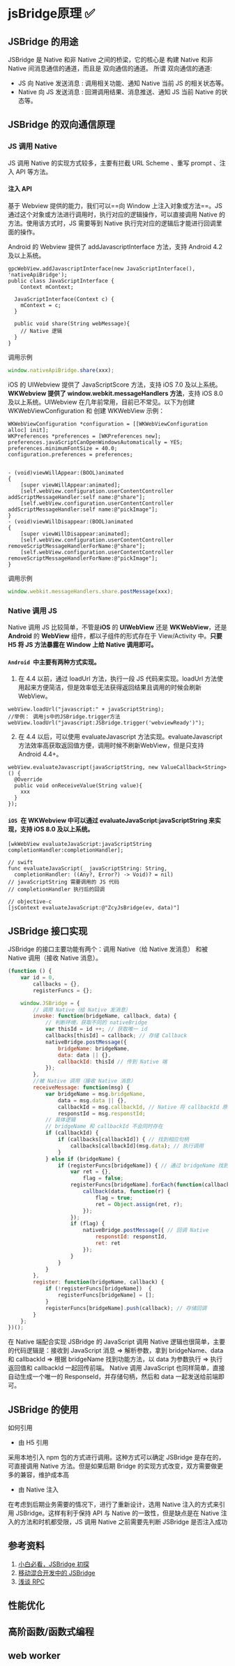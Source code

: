 
# jsBridge原理 ✅
## JSBridge 的用途
JSBridge 是 Native 和非 Native 之间的桥梁，它的核心是 构建 Native 和非 Native 间消息通信的通道，而且是 双向通信的通道。
所谓 双向通信的通道:
- JS 向 Native 发送消息 : 调用相关功能、通知 Native 当前 JS 的相关状态等。
- Native 向 JS 发送消息 : 回溯调用结果、消息推送、通知 JS 当前 Native 的状态等。

## JSBridge 的双向通信原理
### JS 调用 Native
JS 调用 Native 的实现方式较多，主要有拦截 URL Scheme 、重写 prompt 、注入 API 等方法。

#### 注入 API
基于 Webview 提供的能力，我们可以==向 Window 上注入对象或方法==。JS 通过这个对象或方法进行调用时，执行对应的逻辑操作，可以直接调用 Native 的方法。使用该方式时，JS 需要等到 Native 执行完对应的逻辑后才能进行回调里面的操作。

Android 的 Webview 提供了 addJavascriptInterface 方法，支持 Android 4.2 及以上系统。

```
gpcWebView.addJavascriptInterface(new JavaScriptInterface(), 'nativeApiBridge'); 
public class JavaScriptInterface {
	Context mContext;

  JavaScriptInterface(Context c) {
    mContext = c;
  }

  public void share(String webMessage){	    	
    // Native 逻辑
  }
}

```
调用示例
```js
window.nativeApiBridge.share(xxx);
```
iOS 的 UIWebview 提供了 JavaScriptScore 方法，支持 iOS 7.0 及以上系统。**WKWebview 提供了 window.webkit.messageHandlers 方法**，支持 iOS 8.0 及以上系统。UIWebview 在几年前常用，目前已不常见。以下为创建  WKWebViewConfiguration 和 创建 WKWebView 示例：

```
WKWebViewConfiguration *configuration = [[WKWebViewConfiguration alloc] init];
WKPreferences *preferences = [WKPreferences new];
preferences.javaScriptCanOpenWindowsAutomatically = YES;
preferences.minimumFontSize = 40.0;
configuration.preferences = preferences;
    

- (void)viewWillAppear:(BOOL)animated
{
    [super viewWillAppear:animated];
    [self.webView.configuration.userContentController addScriptMessageHandler:self name:@"share"];
  	[self.webView.configuration.userContentController addScriptMessageHandler:self name:@"pickImage"];
}
- (void)viewWillDisappear:(BOOL)animated
{
    [super viewWillDisappear:animated];
    [self.webView.configuration.userContentController 	removeScriptMessageHandlerForName:@"share"];
    [self.webView.configuration.userContentController removeScriptMessageHandlerForName:@"pickImage"];
}

```
调用示例
```js
window.webkit.messageHandlers.share.postMessage(xxx);
```



### Native 调用 JS
Native 调用 JS 比较简单，不管是**iOS** 的 **UIWebView** 还是 **WKWebView**，还是 **Android** 的 **WebView** 组件，都以子组件的形式存在于 View/Activity 中。**只要 H5 将 JS 方法暴露在 Window 上给 Native 调用即可。**

#### `Android `中主要有两种方式实现。
1. 在 4.4 以前，通过 loadUrl 方法，执行一段 JS 代码来实现。loadUrl 方法使用起来方便简洁，但是效率低无法获得返回结果且调用的时候会刷新 WebView。
```
webView.loadUrl("javascript:" + javaScriptString);
//举例： 调用js中的JSBridge.trigger方法
webView.loadUrl("javascript:JSBridge.trigger('webviewReady')");

```

2. 在 4.4 以后，可以使用 evaluateJavascript 方法实现。evaluateJavascript 方法效率高获取返回值方便，调用时候不刷新WebView，但是只支持 Android 4.4+。

```
webView.evaluateJavascript(javaScriptString, new ValueCallback<String>() {
  @Override
  public void onReceiveValue(String value){
    xxx
  }
});
```

#### `iOS `在 WKWebview 中可以通过 evaluateJavaScript:javaScriptString 来实现，支持 iOS 8.0 及以上系统。

```
[wkWebView evaluateJavaScript:javaScriptString completionHandler:completionHandler];

```


```
// swift
func evaluateJavaScript(_ javaScriptString: String, 
  completionHandler: ((Any?, Error?) -> Void)? = nil)
// javaScriptString 需要调用的 JS 代码
// completionHandler 执行后的回调

```

```
// objective-c
[jsContext evaluateJavaScript:@"ZcyJsBridge(ev, data)"]
```

## JSBridge 接口实现
JSBridge 的接口主要功能有两个：调用 Native（给 Native 发消息） 和被 Native 调用（接收 Native 消息）。

```js
(function () {
    var id = 0,
        callbacks = {},
        registerFuncs = {};

    window.JSBridge = {
        // 调用 Native（给 Native 发消息）
        invoke: function(bridgeName, callback, data) {
            // 判断环境，获取不同的 nativeBridge
            var thisId = id ++; // 获取唯一 id
            callbacks[thisId] = callback; // 存储 Callback
            nativeBridge.postMessage({
                bridgeName: bridgeName,
                data: data || {},
                callbackId: thisId // 传到 Native 端
            });
        },
        //被 Native 调用（接收 Native 消息）
        receiveMessage: function(msg) {
            var bridgeName = msg.bridgeName,
                data = msg.data || {},
                callbackId = msg.callbackId, // Native 将 callbackId 原封不动传回
                responstId = msg.responstId;
            // 具体逻辑
            // bridgeName 和 callbackId 不会同时存在
            if (callbackId) {
                if (callbacks[callbackId]) { // 找到相应句柄
                    callbacks[callbackId](msg.data); // 执行调用
                }
            } else if (bridgeName) {
                if (registerFuncs[bridgeName]) { // 通过 bridgeName 找到句柄
                    var ret = {},
                        flag = false;
                    registerFuncs[bridgeName].forEach(function(callback) => {
                        callback(data, function(r) {
                            flag = true;
                            ret = Object.assign(ret, r);
                        });
                    });
                    if (flag) {
                        nativeBridge.postMessage({ // 回调 Native
                            responstId: responstId,
                            ret: ret
                        });
                    }
                }
            }
        },
        register: function(bridgeName, callback) {
            if (!registerFuncs[bridgeName])  {
                registerFuncs[bridgeName] = [];
            }
            registerFuncs[bridgeName].push(callback); // 存储回调
        }
    };
})();
```
在 Native 端配合实现 JSBridge 的 JavaScript 调用 Native 逻辑也很简单，主要的代码逻辑是：接收到 JavaScript 消息 => 解析参数，拿到 bridgeName、data 和 callbackId => 根据 bridgeName 找到功能方法，以 data 为参数执行 => 执行返回值和 callbackId 一起回传前端。 Native 调用 JavaScript 也同样简单，直接自动生成一个唯一的 ResponseId，并存储句柄，然后和 data 一起发送给前端即可。


## JSBridge 的使用
如何引用

- 由 H5 引用

采用本地引入 npm 包的方式进行调用。这种方式可以确定 JSBridge 是存在的，可直接调用 Native 方法。但是如果后期 Bridge 的实现方式改变，双方需要做更多的兼容，维护成本高

- 由 Native 注入

在考虑到后期业务需要的情况下，进行了重新设计，选用 Native 注入的方式来引用 JSBridge。这样有利于保持 API 与 Native 的一致性，但是缺点是在 Native 注入的方法和时机都受限，JS 调用 Native 之前需要先判断 JSBridge 是否注入成功


## 参考资料
1. [小白必看，JSBridge 初探](https://juejin.im/post/5e5248216fb9a07cb0314fc9)
2. [移动混合开发中的 JSBridge](https://mp.weixin.qq.com/s/I812Cr1_tLGrvIRb9jsg-A)
3. [浅谈 RPC](https://www.imooc.com/article/291548?block_id=tuijian_wz)


## 性能优化

## 高阶函数/函数式编程

## web worker

